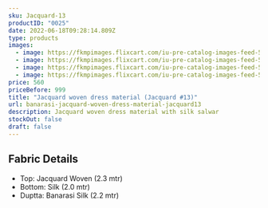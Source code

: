 ```yaml
---
sku: Jacquard-13
productID: "0025"
date: 2022-06-18T09:28:14.809Z
type: products
images:
  - image: https://fkmpimages.flixcart.com/iu-pre-catalog-images-feed-52022-2/1655540494740-a8bf6d3e754e4555-27529C494FC1A0B10FD049944BEE807B
  - image: https://fkmpimages.flixcart.com/iu-pre-catalog-images-feed-52022-2/1655540483353-a8bf6d3e754e4555-166F5F43D5A0324B9CC9539C7AEC168E
  - image: https://fkmpimages.flixcart.com/iu-pre-catalog-images-feed-52022-2/1655540476030-a8bf6d3e754e4555-3D10A24F9E1343178A27205D2BAD4DFC
  - image: https://fkmpimages.flixcart.com/iu-pre-catalog-images-feed-52022-2/1655540468334-a8bf6d3e754e4555-C353E9FFB148488EEAFA03CB7D31FE5A
price: 560
priceBefore: 999
title: "Jacquard woven dress material (Jacquard #13)"
url: banarasi-jacquard-woven-dress-material-jacquard13
description: Jacquard woven dress material with silk salwar
stockOut: false
draft: false
---
```

## Fabric Details
- Top: Jacquard Woven (2.3 mtr)
- Bottom: Silk (2.0 mtr)
- Duptta: Banarasi Silk (2.2 mtr)